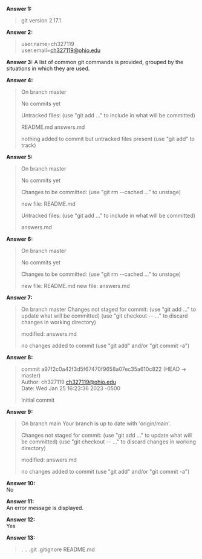 **Answer 1:**
>git version 2.17.1

**Answer 2:**
>user.name=ch327119  
>user.email=ch327119@ohio.edu  

**Answer 3:**
A list of common git commands is provided, grouped by the situations in which they are used.

**Answer 4:**
>On branch master
>
>No commits yet
>
>Untracked files:
>  (use "git add <file>..." to include in what will be committed)
>
>	README.md
>	answers.md
>
>nothing added to commit but untracked files present (use "git add" to track)

**Answer 5:**
>On branch master
>
>No commits yet
>
>Changes to be committed:
>  (use "git rm --cached <file>..." to unstage)
>
>	new file:   README.md
>
>Untracked files:
>  (use "git add <file>..." to include in what will be committed)
>
>	answers.md

**Answer 6:**
>On branch master
>
>No commits yet
>
>Changes to be committed:
>  (use "git rm --cached <file>..." to unstage)
>
>	new file:   README.md
>	new file:   answers.md

**Answer 7:**
>On branch master
>Changes not staged for commit:
>  (use "git add <file>..." to update what will be committed)
>  (use "git checkout -- <file>..." to discard changes in working directory)
>
>	modified:   answers.md
>
>no changes added to commit (use "git add" and/or "git commit -a")

**Answer 8:**
>commit a97f2c0a42f3d5f67470f9658a07ec35a610c822 (HEAD -> master)  
>Author: ch327119 <ch327119@ohio.edu>  
>Date:   Wed Jan 25 16:23:36 2023 -0500  
>
>    Initial commit

**Answer 9:**
>On branch main
>Your branch is up to date with 'origin/main'.
>
>Changes not staged for commit:
>  (use "git add <file>..." to update what will be committed)
>  (use "git checkout -- <file>..." to discard changes in working directory)
>
>	modified:   answers.md
>
>no changes added to commit (use "git add" and/or "git commit -a")

**Answer 10:**  
No

**Answer 11:**  
An error message is displayed.

**Answer 12:**  
Yes

**Answer 13:**
>.  ..  .git  .gitignore  README.md
